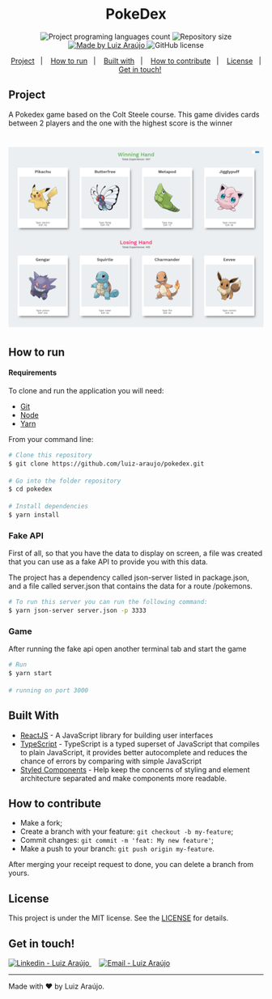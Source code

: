 <h1 align="center">
    PokeDex
</h1>

<p align="center">
  <img alt="Project programing languages count" src="https://img.shields.io/github/languages/count/luiz-araujo/pokedex?color=34cb79">
  <img alt="Repository size" src="https://img.shields.io/github/repo-size/luiz-araujo/pokedex?color=34cb79">
  <a href="https://www.linkedin.com/in/luiz-carlos-araujo-junior/">
    <img alt="Made by Luiz Araújo" src="https://img.shields.io/badge/made%20by-Luiz Araújo-%20?color=34cb79">
  </a>
  <img alt="GitHub license" src="https://img.shields.io/github/license/luiz-araujo/pokedex?color=34cb79">
</p>

<p align="center">
  <a href="#project">Project</a>&nbsp;&nbsp;&nbsp;|&nbsp;&nbsp;&nbsp;
  <a href="#how-to-run">How to run</a>&nbsp;&nbsp;&nbsp;|&nbsp;&nbsp;&nbsp;
  <a href="#built-with">Built with</a>&nbsp;&nbsp;&nbsp;|&nbsp;&nbsp;&nbsp;
  <a href="#how-to-contribute">How to contribute</a>&nbsp;&nbsp;&nbsp;|&nbsp;&nbsp;&nbsp;
  <a href="#license">License</a>&nbsp;&nbsp;&nbsp;|&nbsp;&nbsp;&nbsp;
  <a href="#get-in-touch">Get in touch!</a>
</p>

## Project

A Pokedex game based on the Colt Steele course.
This game divides cards between 2 players and the one with the highest score is the winner

<h1 align="center">
    <img alt="Game Screen" title="Game Screen" src=".github/pokedex.png" width="700px" />
</h1>

## How to run

#### Requirements

To clone and run the application you will need:

- [Git](https://git-scm.com)
- [Node](https://nodejs.org/)
- [Yarn](https://yarnpkg.com/)

From your command line:

```bash
# Clone this repository
$ git clone https://github.com/luiz-araujo/pokedex.git

# Go into the folder repository
$ cd pokedex

# Install dependencies
$ yarn install
```

### Fake API

First of all, so that you have the data to display on screen, a file was created that you can use as a fake API to provide you with this data.

The project has a dependency called json-server listed in package.json, and a file called server.json that contains the data for a route /pokemons.

```bash
# To run this server you can run the following command:
$ yarn json-server server.json -p 3333
```

### Game

After running the fake api open another terminal tab and start the game

```bash
# Run
$ yarn start

# running on port 3000
```

## Built With

- [ReactJS](https://reactjs.org/) - A JavaScript library for building user interfaces
- [TypeScript](https://www.typescriptlang.org/) - TypeScript is a typed superset of JavaScript that compiles to plain JavaScript, it provides better autocomplete and reduces the chance of errors by comparing with simple JavaScript
- [Styled Components](https://styled-components.com/) - Help keep the concerns of styling and element architecture separated and make components more readable.

## How to contribute

- Make a fork;
- Create a branch with your feature: `git checkout -b my-feature`;
- Commit changes: `git commit -m 'feat: My new feature'`;
- Make a push to your branch: `git push origin my-feature`.

After merging your receipt request to done, you can delete a branch from yours.

## License

This project is under the MIT license. See the [LICENSE](https://github.com/luiz-araujo/pokedex/blob/master/LICENSE) for details.

## Get in touch!

<a href="https://www.linkedin.com/in/luiz-carlos-araujo-junior/" target="_blank" >
  <img alt="Linkedin - Luiz Araújo" src="https://img.shields.io/badge/Linkedin--%23F8952D?style=social&logo=linkedin">
</a>&nbsp;&nbsp;&nbsp;
<a href="mailto:luizcaj@yahoo.com.br" target="_blank" >
  <img alt="Email - Luiz Araújo" src="https://img.shields.io/badge/Email--%23F8952D?style=social&logo=yahoo!">
</a>

---

Made with ❤️ by Luiz Araújo.
